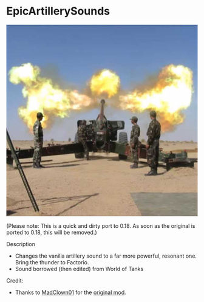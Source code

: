 # EpicArtillerySounds
![mod thumbnail](https://raw.githubusercontent.com/Wyrrrd/EpicArtillerySounds/master/thumbnail.png)

(Please note: This is a quick and dirty port to 0.18. As soon as the original is ported to 0.18, this will be removed.)

Description
- Changes the vanilla artillery sound to a far more powerful, resonant one. Bring the thunder to Factorio.
- Sound borrowed (then edited) from World of Tanks

Credit:
- Thanks to [MadClown01](https://mods.factorio.com/user/MadClown01) for the [original mod](https://mods.factorio.com/mod/Epic-Artillery-Sounds).
